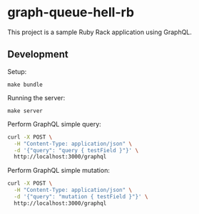 # graph-queue-hell-rb

This project is a sample Ruby Rack application using GraphQL.

## Development

Setup:
```
make bundle
```

Running the server:
```
make server
```

Perform GraphQL simple query:

```bash
curl -X POST \
  -H "Content-Type: application/json" \
  -d '{"query": "query { testField }"}' \
  http://localhost:3000/graphql
```

Perform GraphQL simple mutation:

```bash
curl -X POST \
  -H "Content-Type: application/json" \
  -d '{"query": "mutation { testField }"}' \
  http://localhost:3000/graphql
```

